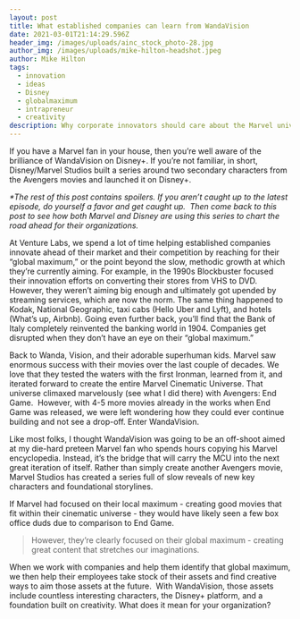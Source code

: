 ```yaml
---
layout: post
title: What established companies can learn from WandaVision
date: 2021-03-01T21:14:29.596Z
header_img: /images/uploads/ainc_stock_photo-28.jpg
author_img: /images/uploads/mike-hilton-headshot.jpeg
author: Mike Hilton
tags:
  - innovation
  - ideas
  - Disney
  - globalmaximum
  - intrapreneur
  - creativity
description: Why corporate innovators should care about the Marvel universe
---
```



If you have a Marvel fan in your house, then you’re well aware of the brilliance of WandaVision on Disney+. If you’re not familiar, in short, Disney/Marvel Studios built a series around two secondary characters from the Avengers movies and launched it on Disney+.



*\*The rest of this post contains spoilers. If you aren’t caught up to the latest episode, do yourself a favor and get caught up.  Then come back to this post to see how both Marvel and Disney are using this series to chart the road ahead for their organizations.*



At Venture Labs, we spend a lot of time helping established companies innovate ahead of their market and their competition by reaching for their “global maximum,” or the point beyond the slow, methodic growth at which they’re currently aiming. For example, in the 1990s Blockbuster focused their innovation efforts on converting their stores from VHS to DVD. However, they weren’t aiming big enough and ultimately got upended by streaming services, which are now the norm. The same thing happened to Kodak, National Geographic, taxi cabs (Hello Uber and Lyft), and hotels (What’s up, Airbnb). Going even further back, you’ll find that the Bank of Italy completely reinvented the banking world in 1904. Companies get disrupted when they don’t have an eye on their “global maximum.”



Back to Wanda, Vision, and their adorable superhuman kids. Marvel saw enormous success with their movies over the last couple of decades. We love that they tested the waters with the first Ironman, learned from it, and iterated forward to create the entire Marvel Cinematic Universe. That universe climaxed marvelously (see what I did there) with Avengers: End Game.  However, with 4-5 more movies already in the works when End Game was released, we were left wondering how they could ever continue building and not see a drop-off. Enter WandaVision.



Like most folks, I thought WandaVision was going to be an off-shoot aimed at my die-hard preteen Marvel fan who spends hours copying his Marvel encyclopedia. Instead, it’s the bridge that will carry the MCU into the next great iteration of itself. Rather than simply create another Avengers movie, Marvel Studios has created a series full of slow reveals of new key characters and foundational storylines.



If Marvel had focused on their local maximum - creating good movies that fit within their cinematic universe - they would have likely seen a few box office duds due to comparison to End Game. 



> However, they’re clearly focused on their global maximum - creating great content that stretches our imaginations.



When we work with companies and help them identify that global maximum, we then help their employees take stock of their assets and find creative ways to aim those assets at the future.  With WandaVision, those assets include countless interesting characters, the Disney+ platform, and a foundation built on creativity. What does it mean for your organization?